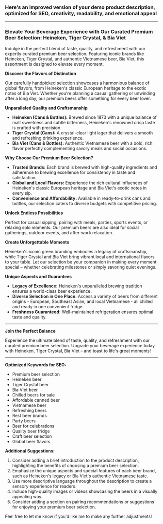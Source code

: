### Here's an improved version of your demo product description, optimized for **SEO**, creativity, readability, and emotional appeal

---

### Elevate Your Beverage Experience with Our Curated Premium Beer Selection: Heineken, Tiger Crystal, & Bia Viet

Indulge in the perfect blend of taste, quality, and refreshment with our expertly curated premium beer selection. Featuring iconic brands like Heineken, Tiger Crystal, and authentic Vietnamese beer, Bia Viet, this assortment is designed to elevate every moment.

**Discover the Flavors of Distinction**

Our carefully handpicked selection showcases a harmonious balance of global flavors, from Heineken's classic European heritage to the exotic notes of Bia Viet. Whether you're planning a casual gathering or unwinding after a long day, our premium beers offer something for every beer lover.

**Unparalleled Quality and Craftsmanship**

* **Heineken (Cans & Bottles):** Brewed since 1873 with a unique balance of malt sweetness and subtle bitterness, Heineken's renowned crisp taste is crafted with precision.
* **Tiger Crystal (Cans):** A crystal-clear light lager that delivers a smooth and refreshing drinking experience.
* **Bia Viet (Cans & Bottles):** Authentic Vietnamese beer with a bold, rich flavor perfectly complementing savory meals and social occasions.

**Why Choose Our Premium Beer Selection?**

* **Trusted Brands:** Each brand is brewed with high-quality ingredients and adherence to brewing excellence for consistency in taste and satisfaction.
* **Global and Local Flavors:** Experience the rich cultural influences of Heineken's classic European heritage and Bia Viet's exotic notes in every sip.
* **Convenience and Affordability:** Available in ready-to-drink cans and bottles, our selection caters to diverse budgets with competitive pricing.

**Unlock Endless Possibilities**

Perfect for casual sipping, pairing with meals, parties, sports events, or relaxing solo moments. Our premium beers are also ideal for social gatherings, outdoor events, and after-work relaxation.

**Create Unforgettable Moments**

Heineken's iconic green branding embodies a legacy of craftsmanship, while Tiger Crystal and Bia Viet bring vibrant local and international flavors to your table. Let our selection be your companion in making every moment special – whether celebrating milestones or simply savoring quiet evenings.

**Unique Aspects and Guarantees**

* **Legacy of Excellence:** Heineken's unparalleled brewing tradition ensures a world-class beer experience.
* **Diverse Selection in One Place:** Access a variety of beers from different origins - European, Southeast Asian, and local Vietnamese - all chilled and ready in one convenient fridge.
* **Freshness Guaranteed:** Well-maintained refrigeration ensures optimal taste and quality.

---

**Join the Perfect Balance**

Experience the ultimate blend of taste, quality, and refreshment with our curated premium beer selection. Upgrade your beverage experience today with Heineken, Tiger Crystal, Bia Viet – and toast to life's great moments!

---

**Optimized Keywords for **SEO**:**

* Premium beer selection
* Heineken beer
* Tiger Crystal beer
* Bia Viet beer
* Chilled beers for sale
* Affordable canned beer
* Vietnamese beer
* Refreshing beers
* Best beer brands
* Party beers
* Beer for celebrations
* Quality beer fridge
* Craft beer selection
* Global beer flavors

**Additional Suggestions:**

1. Consider adding a brief introduction to the product description, highlighting the benefits of choosing a premium beer selection.
2. Emphasize the unique aspects and special features of each beer brand, such as Heineken's legacy or Bia Viet's authentic Vietnamese taste.
3. Use more descriptive language throughout the description to create a sensory experience for readers.
4. Include high-quality images or videos showcasing the beers in a visually appealing way.
5. Consider adding a section on pairing recommendations or suggestions for enjoying your premium beer selection.

Feel free to let me know if you'd like me to make any further adjustments!